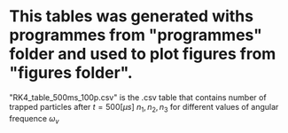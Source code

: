 # This tables was generated withs programmes from "programmes" folder and used to plot figures from "figures folder".


"RK4_table_500ms_100p.csv" is the .csv table that contains number of trapped particles after $t=500[\mu s]$ $n_1, n_2, n_3$ for different values of angular frequence $\omega_v$
